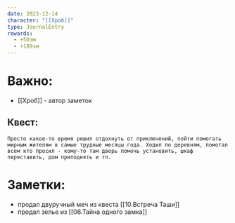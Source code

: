 ```yaml
---
date: 2023-12-14
character: "[[Хроб]]"
type: JournalEntry
rewards:
  - +50зм
  - +189зм
---
```

# Важно:
- [[Хроб]] - автор заметок
## Квест:
```
Просто какое-то время решил отдохнуть от приключений, пойти помогать мирным жителям в самые трудные месяцы года. Ходил по деревням, помогал всем кто просил - кому-то там дверь помочь установить, шкаф переставить, дом приподнять и тп.
```

# Заметки:
- продал двуручный меч из квеста [[10.Встреча Таши]]
- продал зелье из [[06.Тайна одного замка]]